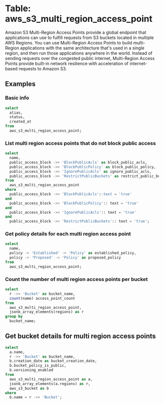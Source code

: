 # Table: aws_s3_multi_region_access_point

Amazon S3 Multi-Region Access Points provide a global endpoint that applications can use to fulfill requests from S3 buckets located in multiple AWS Regions. You can use Multi-Region Access Points to build multi-Region applications with the same architecture that's used in a single region, and then run those applications anywhere in the world. Instead of sending requests over the congested public internet, Multi-Region Access Points provide built-in network resilience with acceleration of internet-based requests to Amazon S3.

## Examples

### Basic info

```sql
select
  alias,
  status,
  created_at
from
  aws_s3_multi_region_access_point;
```

### List multi region access points that do not block public access

```sql
select
  name,
  public_access_block ->> 'BlockPublicAcls' as block_public_acls,
  public_access_block ->> 'BlockPublicPolicy' as block_public_policy,
  public_access_block ->> 'IgnorePublicAcls' as ignore_public_acls,
  public_access_block ->> 'RestrictPublicBuckets' as restrict_public_buckets
from
  aws_s3_multi_region_access_point
where
  public_access_block ->> 'BlockPublicAcls'::text = 'true'
and
  public_access_block ->> 'BlockPublicPolicy':: text = 'true'
and
  public_access_block ->> 'IgnorePublicAcls':: text = 'true'
and
  public_access_block ->> 'RestrictPublicBuckets':: text = 'true';
```

### Get policy details for each multi region access point

```sql
select
  name,
  policy -> 'Established' -> 'Policy' as established_policy,
  policy -> 'Proposed' -> 'Policy' as proposed_policy
from
  aws_s3_multi_region_access_point;
```

### Count the number of multi region access points per bucket

```sql
select
  r ->> 'Bucket' as bucket_name,
  count(name) access_point_count
from
  aws_s3_multi_region_access_point,
  jsonb_array_elements(regions) as r
group by
  bucket_name;
```

## Get bucket details for multi region access points

```sql
select
  a.name,
  r ->> 'Bucket' as bucket_name,
  b.creation_date as bucket_creation_date,
  b.bucket_policy_is_public,
  b.versioning_enabled
from
  aws_s3_multi_region_access_point as a,
  jsonb_array_elements(a.regions) as r,
  aws_s3_bucket as b
where
  b.name = r ->> 'Bucket';
```